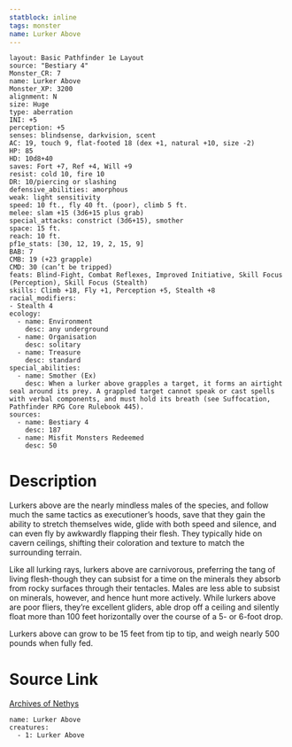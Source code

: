 ```yaml
---
statblock: inline
tags: monster
name: Lurker Above
---
```

```statblock
layout: Basic Pathfinder 1e Layout
source: "Bestiary 4"
Monster_CR: 7
name: Lurker Above
Monster_XP: 3200
alignment: N
size: Huge
type: aberration
INI: +5
perception: +5
senses: blindsense, darkvision, scent
AC: 19, touch 9, flat-footed 18 (dex +1, natural +10, size -2)
HP: 85
HD: 10d8+40
saves: Fort +7, Ref +4, Will +9
resist: cold 10, fire 10
DR: 10/piercing or slashing
defensive_abilities: amorphous
weak: light sensitivity
speed: 10 ft., fly 40 ft. (poor), climb 5 ft.
melee: slam +15 (3d6+15 plus grab)
special_attacks: constrict (3d6+15), smother
space: 15 ft.
reach: 10 ft.
pf1e_stats: [30, 12, 19, 2, 15, 9]
BAB: 7
CMB: 19 (+23 grapple)
CMD: 30 (can’t be tripped)
feats: Blind-Fight, Combat Reflexes, Improved Initiative, Skill Focus (Perception), Skill Focus (Stealth)
skills: Climb +18, Fly +1, Perception +5, Stealth +8
racial_modifiers:
- Stealth 4
ecology:
  - name: Environment
    desc: any underground
  - name: Organisation
    desc: solitary
  - name: Treasure
    desc: standard
special_abilities:
  - name: Smother (Ex)
    desc: When a lurker above grapples a target, it forms an airtight seal around its prey. A grappled target cannot speak or cast spells with verbal components, and must hold its breath (see Suffocation, Pathfinder RPG Core Rulebook 445).
sources:
  - name: Bestiary 4
    desc: 187
  - name: Misfit Monsters Redeemed
    desc: 50
```
# Description
Lurkers above are the nearly mindless males of the species, and follow much the same tactics as executioner’s hoods, save that they gain the ability to stretch themselves wide, glide with both speed and silence, and can even fly by awkwardly flapping their flesh. They typically hide on cavern ceilings, shifting their coloration and texture to match the surrounding terrain.

Like all lurking rays, lurkers above are carnivorous, preferring the tang of living flesh-though they can subsist for a time on the minerals they absorb from rocky surfaces through their tentacles. Males are less able to subsist on minerals, however, and hence hunt more actively. While lurkers above are poor fliers, they’re excellent gliders, able drop off a ceiling and silently float more than 100 feet horizontally over the course of a 5- or 6-foot drop.

Lurkers above can grow to be 15 feet from tip to tip, and weigh nearly 500 pounds when fully fed.
# Source Link
[Archives of Nethys](https://aonprd.com/MonsterDisplay.aspx?ItemName=Lurker%20Above)
```encounter-table
name: Lurker Above
creatures:
  - 1: Lurker Above
```
